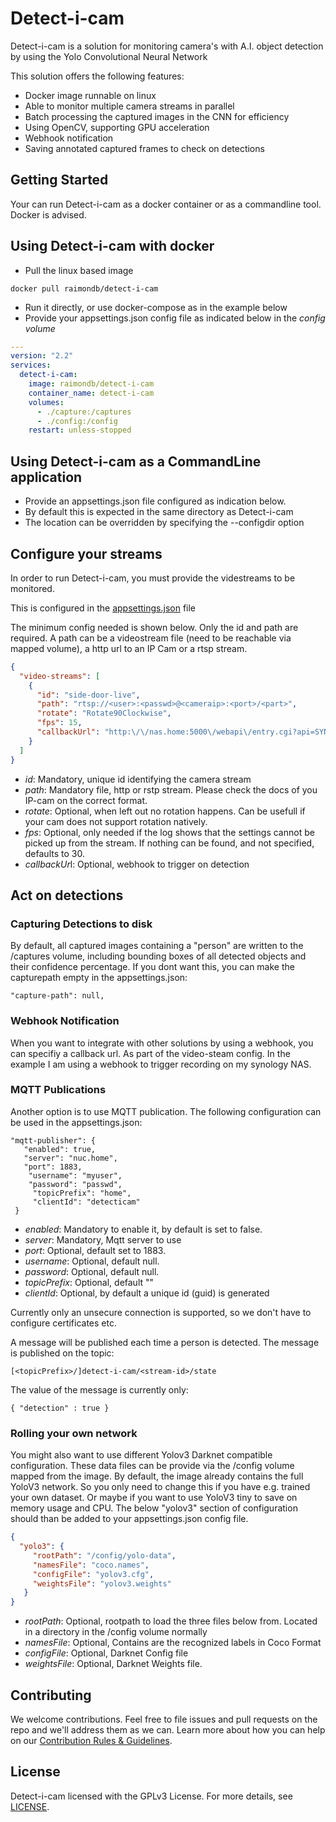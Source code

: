 # Detect-i-cam

Detect-i-cam is a solution for monitoring camera's with A.I. object detection by using the Yolo Convolutional Neural Network

This solution offers the following features:
* Docker image runnable on linux
* Able to monitor multiple camera streams in parallel
* Batch processing the captured images in the CNN for efficiency
* Using OpenCV, supporting GPU acceleration
* Webhook notification
* Saving annotated captured frames to check on detections


## Getting Started
Your can run Detect-i-cam as a docker container or as a commandline tool. Docker is advised.

## Using Detect-i-cam with docker
* Pull the linux based image
```
docker pull raimondb/detect-i-cam
```

* Run it directly, or use docker-compose as in the example below
* Provide your appsettings.json config file as indicated below in the *config volume*

```yaml
---
version: "2.2"
services:
  detect-i-cam:
    image: raimondb/detect-i-cam
    container_name: detect-i-cam
    volumes:
      - ./capture:/captures
      - ./config:/config
    restart: unless-stopped
```


## Using Detect-i-cam as a CommandLine application
* Provide an appsettings.json file configured as indication below.
* By default this is expected in the same directory as Detect-i-cam
* The location can be overridden by specifying the --configdir option

## Configure your streams
In order to run Detect-i-cam, you must provide the videstreams to be monitored.

This is configured in the [appsettings.json](./docker-example/config/appsettings.json) file

The minimum config needed is shown below.
Only the id and path are required. A path can be a videostream file (need to be reachable via mapped volume), a http url to an IP Cam or a rtsp stream.

```json
{
  "video-streams": [
    {
      "id": "side-door-live",
      "path": "rtsp://<user>:<passwd>@<cameraip>:<port>/<part>",
      "rotate": "Rotate90Clockwise",
      "fps": 15,
      "callbackUrl": "http:\/\/nas.home:5000\/webapi\/entry.cgi?api=SYNO.SurveillanceStation.Webhook&method=\"Incoming\"&version=1&token=x"
    }
  ]
}
```
* *id*: Mandatory, unique id identifying the camera stream
* *path*: Mandatory file, http or rstp stream. Please check the docs of you IP-cam on the correct format.
* *rotate*: Optional, when left out no rotation happens. Can be usefull if your cam does not support rotation natively.
* *fps*: Optional, only needed if the log shows that the settings cannot be picked up from the stream. If nothing can be found, and not specified, defaults to 30.
* *callbackUr*l: Optional, webhook to trigger on detection

## Act on detections

### Capturing Detections to disk
By default, all captured images containing a "person" are written to the /captures volume, including bounding boxes of all detected objects and their confidence percentage.
If you dont want this, you can make the capturepath empty in the appsettings.json:

```
"capture-path": null,
```

### Webhook Notification
When you want to integrate with other solutions by using a webhook, you can specifiy a callback url. As part of the video-steam config. 
In the example I am using a webhook to trigger recording on my synology NAS.

### MQTT Publications
Another option is to use MQTT publication. The following configuration can be used in the appsettings.json:
```
"mqtt-publisher": {
   "enabled": true,
   "server": "nuc.home",
   "port": 1883,
    "username": "myuser",
    "password": "passwd",
     "topicPrefix": "home",
     "clientId": "detecticam"
 }
```
* *enabled*: Mandatory to enable it, by default is set to false.
* *server*: Mandatory, Mqtt server to use
* *port*: Optional, default set to 1883.
* *username*: Optional, default null.
* *password*: Optional, default null.
* *topicPrefix*: Optional, default ""
* *clientId*: Optional, by default a unique id (guid) is generated

Currently only an unsecure connection is supported, so we don't have to configure certificates etc.

A message will be published each time a person is detected.
The message is published on the topic:
```
[<topicPrefix>/]detect-i-cam/<stream-id>/state
```

The value of the message is currently only:
```
{ "detection" : true }
```

### Rolling your own network

You might also want to use different Yolov3 Darknet compatible configuration.
These data files can be provide via the /config volume mapped from the image. By default, the image already contains the full YoloV3 network.
So you only need to change this if you have e.g. trained your own dataset. Or maybe if you want to use YoloV3 tiny to save on memory usage and CPU.
The below "yolov3" section of configuration should than be added to your appsettings.json config file.

```json
{
  "yolo3": {
     "rootPath": "/config/yolo-data",
     "namesFile": "coco.names",
     "configFile": "yolov3.cfg",
     "weightsFile": "yolov3.weights"
   }
}
```

* *rootPath*: Optional, rootpath to load the three files below from. Located in a directory in the /config volume normally
* *namesFile*: Optional, Contains are the recognized labels in Coco Format
* *configFile*: Optional, Darknet Config file
* *weightsFile*: Optional, Darknet Weights file.


## Contributing

We welcome contributions. Feel free to file issues and pull requests on the repo and we'll address them as we can. Learn more about how you can help on our [Contribution Rules & Guidelines](CONTRIBUTING.md). 

## License

Detect-i-cam licensed with the GPLv3 License. For more details, see [LICENSE](LICENSE.md).
